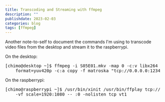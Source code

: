 ```yaml
---
title: Transcoding and Streaming with ffmpeg
description: ""
publishdate: 2023-02-03
categories: blog
tags: [ffmpeg]
---
```


<div class="p-summary">
  Another note-to-self to document the commands I'm using to transcode video
  files from the desktop and stream it to the raspberrypi.
</div>

<!--more-->

On the desktop:
<pre>[chimo@desktop ~]$ ffmpeg -i S05E01.mkv -map 0 -c:v libx264 -crf 18 -vf \
    format=yuv420p -c:a copy -f matroska "tcp://0.0.0.0:1234?listen"</pre>

On the raspberrypi:
<pre>[chimo@raspberrypi ~]$ /usr/bin/xinit /usr/bin/ffplay tcp://desktop:1234 \
    -vf scale=1920:1080 -- :0 -nolisten tcp vt1</code>

